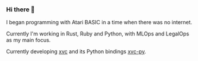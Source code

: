 ### Hi there 👋

I began programming with Atari BASIC in a time when there was no internet.

Currently I'm working in Rust, Ruby and Python, with MLOps and LegalOps as my main focus.

Currently developing [xvc](https://github.com/iesahin/xvc) and its Python bindings [xvc-py](https://github.com/iesahin/xvc-py).

<!--
**iesahin/iesahin** is a ✨ _special_ ✨ repository because its `README.md` (this file) appears on your GitHub profile.

Here are some ideas to get you started:

- 🔭 I’m currently working on ...
- 🌱 I’m currently learning ...
- 👯 I’m looking to collaborate on ...
- 🤔 I’m looking for help with ...
- 💬 Ask me about ...
- 📫 How to reach me: ...
- 😄 Pronouns: ...
- ⚡ Fun fact: ...
-->
